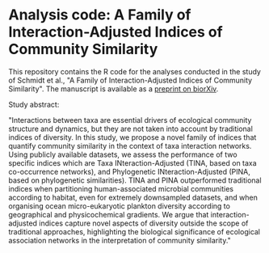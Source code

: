 # Analysis code: A Family of Interaction-Adjusted Indices of Community Similarity

This repository contains the R code for the analyses conducted in the study of Schmidt et al., "A Family of Interaction-Adjusted Indices of Community Similarity". The manuscript is available as a [preprint on biorXiv](http://biorxiv.org/content/early/2016/02/18/040097).

Study abstract:

"Interactions between taxa are essential drivers of ecological community structure and dynamics, but they are not taken into account by traditional indices of diversity. In this study, we propose a novel family of indices that quantify community similarity in the context of taxa interaction networks. Using publicly available datasets, we assess the performance of two specific indices which are Taxa INteraction-Adjusted (TINA, based on taxa co-occurrence networks), and Phylogenetic INteraction-Adjusted (PINA, based on phylogenetic similarities). TINA and PINA outperformed traditional indices when partitioning human-associated microbial communities according to habitat, even for extremely downsampled datasets, and when organising ocean micro-eukaryotic plankton diversity according to geographical and physicochemical gradients. We argue that interaction-adjusted indices capture novel aspects of diversity outside the scope of traditional approaches, highlighting the biological significance of ecological association networks in the interpretation of community similarity."
